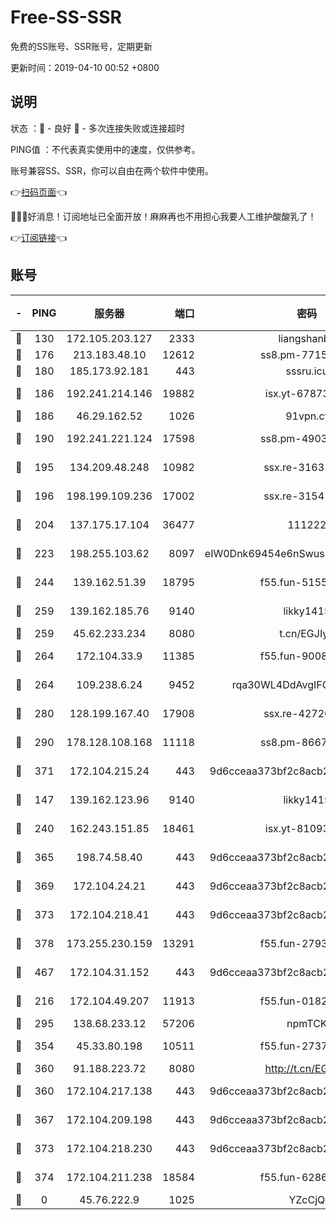 # Free-SS-SSR

免费的SS账号、SSR账号，定期更新

更新时间：2019-04-10 00:52 +0800

## 说明

状态     ：🙂 - 良好 🙁 - 多次连接失败或连接超时

PING值   ：不代表真实使用中的速度，仅供参考。

账号兼容SS、SSR，你可以自由在两个软件中使用。

👉[扫码页面](https://liesauer.github.io/Free-SS-SSR/)👈

🎉🎉🎉好消息！订阅地址已全面开放！麻麻再也不用担心我要人工维护酸酸乳了！

👉[订阅链接](https://www.liesauer.net/yogurt/subscribe?ACCESS_TOKEN=DAYxR3mMaZAsaqUb)👈

## 账号

|-|PING|服务器|端口|密码|加密方式|区域|
|:----:|:----:|:-----:|-----:|:----:|:----:|:----:|
|🙂|130|172.105.203.127|2333|liangshanbo|chacha20|JP|
|🙂|176|213.183.48.10|12612|ss8.pm-77157526|rc4-md5|RU|
|🙂|180|185.173.92.181|443|sssru.icu|rc4-md5|RU|
|🙂|186|192.241.214.146|19882|isx.yt-67873078|aes-256-cfb|US|
|🙂|186|46.29.162.52|1026|91vpn.cf|rc4-md5|RU|
|🙂|190|192.241.221.124|17598|ss8.pm-49031433|aes-256-cfb|US|
|🙂|195|134.209.48.248|10982|ssx.re-31631414|aes-256-cfb|US|
|🙂|196|198.199.109.236|17002|ssx.re-31541673|aes-256-cfb|US|
|🙂|204|137.175.17.104|36477|111222|aes-256-cfb|US|
|🙂|223|198.255.103.62|8097|eIW0Dnk69454e6nSwuspv9DmS201tQ0D|aes-256-cfb|US|
|🙂|244|139.162.51.39|18795|f55.fun-51551874|aes-256-cfb|SG|
|🙂|259|139.162.185.76|9140|likky1415|aes-256-cfb|DE|
|🙂|259|45.62.233.234|8080|t.cn/EGJIyrl|rc4-md5|CA|
|🙂|264|172.104.33.9|11385|f55.fun-90083695|aes-256-cfb|SG|
|🙂|264|109.238.6.24|9452|rqa30WL4DdAvgIFG6Fs3znzTa|aes-256-cfb|FR|
|🙂|280|128.199.167.40|17908|ssx.re-42726617|aes-256-cfb|SG|
|🙂|290|178.128.108.168|11118|ss8.pm-86671679|aes-256-cfb|SG|
|🙂|371|172.104.215.24|443|9d6cceaa373bf2c8acb22e60b6a58be6|aes-256-cfb|US|
|🙂|147|139.162.123.96|9140|likky1415|aes-256-cfb|JP|
|🙂|240|162.243.151.85|18461|isx.yt-81093272|aes-256-cfb|US|
|🙂|365|198.74.58.40|443|9d6cceaa373bf2c8acb22e60b6a58be6|aes-256-cfb|US|
|🙂|369|172.104.24.21|443|9d6cceaa373bf2c8acb22e60b6a58be6|aes-256-cfb|US|
|🙂|373|172.104.218.41|443|9d6cceaa373bf2c8acb22e60b6a58be6|aes-256-cfb|US|
|🙂|378|173.255.230.159|13291|f55.fun-27934784|aes-256-cfb|US|
|🙂|467|172.104.31.152|443|9d6cceaa373bf2c8acb22e60b6a58be6|aes-256-cfb|US|
|🙁|216|172.104.49.207|11913|f55.fun-01827125|aes-256-cfb|SG|
|🙁|295|138.68.233.12|57206|npmTCK|rc4-md5|US|
|🙁|354|45.33.80.198|10511|f55.fun-27370587|aes-256-cfb|US|
|🙁|360|91.188.223.72|8080|http://t.cn/EGJIyrl|rc4-md5|RU|
|🙁|360|172.104.217.138|443|9d6cceaa373bf2c8acb22e60b6a58be6|aes-256-cfb|US|
|🙁|367|172.104.209.198|443|9d6cceaa373bf2c8acb22e60b6a58be6|aes-256-cfb|US|
|🙁|373|172.104.218.230|443|9d6cceaa373bf2c8acb22e60b6a58be6|aes-256-cfb|US|
|🙁|374|172.104.211.238|18584|f55.fun-62869034|aes-256-cfb|US|
|🙁|0|45.76.222.9|1025|YZcCjQ|rc4-md5|JP|
